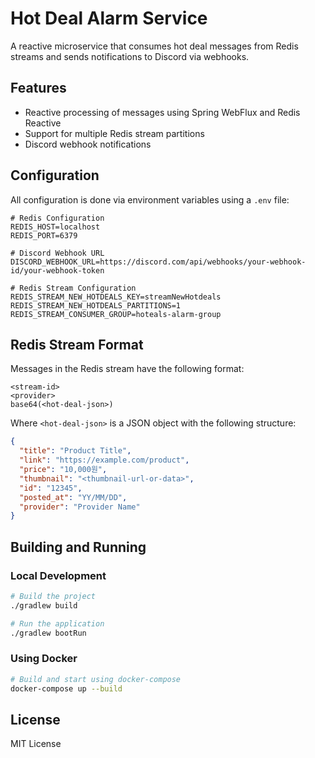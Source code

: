 # Hot Deal Alarm Service

A reactive microservice that consumes hot deal messages from Redis streams and sends notifications to Discord via webhooks.

## Features

- Reactive processing of messages using Spring WebFlux and Redis Reactive
- Support for multiple Redis stream partitions
- Discord webhook notifications

## Configuration

All configuration is done via environment variables using a `.env` file:

```
# Redis Configuration
REDIS_HOST=localhost
REDIS_PORT=6379

# Discord Webhook URL
DISCORD_WEBHOOK_URL=https://discord.com/api/webhooks/your-webhook-id/your-webhook-token

# Redis Stream Configuration
REDIS_STREAM_NEW_HOTDEALS_KEY=streamNewHotdeals
REDIS_STREAM_NEW_HOTDEALS_PARTITIONS=1
REDIS_STREAM_CONSUMER_GROUP=hoteals-alarm-group
```

## Redis Stream Format

Messages in the Redis stream have the following format:

```
<stream-id>
<provider>
base64(<hot-deal-json>)
```

Where `<hot-deal-json>` is a JSON object with the following structure:

```json
{
  "title": "Product Title",
  "link": "https://example.com/product",
  "price": "10,000원",
  "thumbnail": "<thumbnail-url-or-data>",
  "id": "12345",
  "posted_at": "YY/MM/DD",
  "provider": "Provider Name"
}
```

## Building and Running

### Local Development

```bash
# Build the project
./gradlew build

# Run the application
./gradlew bootRun
```

### Using Docker

```bash
# Build and start using docker-compose
docker-compose up --build
```

## License

MIT License

